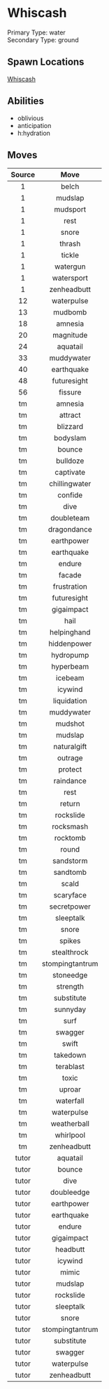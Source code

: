 # Whiscash  
Primary Type: water  
Secondary Type: ground  
  
## Spawn Locations  
[Whiscash](/data/spawn_presets/whiscash.md)  
  
## Abilities  
  * oblivious
  * anticipation
  * h:hydration
  
  
## Moves  
  
| Source | Move |  
|:---:|:---:|  
| 1 | belch |  
| 1 | mudslap |  
| 1 | mudsport |  
| 1 | rest |  
| 1 | snore |  
| 1 | thrash |  
| 1 | tickle |  
| 1 | watergun |  
| 1 | watersport |  
| 1 | zenheadbutt |  
| 12 | waterpulse |  
| 13 | mudbomb |  
| 18 | amnesia |  
| 20 | magnitude |  
| 24 | aquatail |  
| 33 | muddywater |  
| 40 | earthquake |  
| 48 | futuresight |  
| 56 | fissure |  
| tm | amnesia |  
| tm | attract |  
| tm | blizzard |  
| tm | bodyslam |  
| tm | bounce |  
| tm | bulldoze |  
| tm | captivate |  
| tm | chillingwater |  
| tm | confide |  
| tm | dive |  
| tm | doubleteam |  
| tm | dragondance |  
| tm | earthpower |  
| tm | earthquake |  
| tm | endure |  
| tm | facade |  
| tm | frustration |  
| tm | futuresight |  
| tm | gigaimpact |  
| tm | hail |  
| tm | helpinghand |  
| tm | hiddenpower |  
| tm | hydropump |  
| tm | hyperbeam |  
| tm | icebeam |  
| tm | icywind |  
| tm | liquidation |  
| tm | muddywater |  
| tm | mudshot |  
| tm | mudslap |  
| tm | naturalgift |  
| tm | outrage |  
| tm | protect |  
| tm | raindance |  
| tm | rest |  
| tm | return |  
| tm | rockslide |  
| tm | rocksmash |  
| tm | rocktomb |  
| tm | round |  
| tm | sandstorm |  
| tm | sandtomb |  
| tm | scald |  
| tm | scaryface |  
| tm | secretpower |  
| tm | sleeptalk |  
| tm | snore |  
| tm | spikes |  
| tm | stealthrock |  
| tm | stompingtantrum |  
| tm | stoneedge |  
| tm | strength |  
| tm | substitute |  
| tm | sunnyday |  
| tm | surf |  
| tm | swagger |  
| tm | swift |  
| tm | takedown |  
| tm | terablast |  
| tm | toxic |  
| tm | uproar |  
| tm | waterfall |  
| tm | waterpulse |  
| tm | weatherball |  
| tm | whirlpool |  
| tm | zenheadbutt |  
| tutor | aquatail |  
| tutor | bounce |  
| tutor | dive |  
| tutor | doubleedge |  
| tutor | earthpower |  
| tutor | earthquake |  
| tutor | endure |  
| tutor | gigaimpact |  
| tutor | headbutt |  
| tutor | icywind |  
| tutor | mimic |  
| tutor | mudslap |  
| tutor | rockslide |  
| tutor | sleeptalk |  
| tutor | snore |  
| tutor | stompingtantrum |  
| tutor | substitute |  
| tutor | swagger |  
| tutor | waterpulse |  
| tutor | zenheadbutt |  
  

